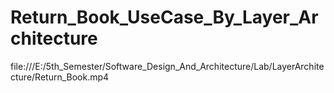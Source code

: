 # Return_Book_UseCase_By_Layer_Architecture
 
file:///E:/5th_Semester/Software_Design_And_Architecture/Lab/LayerArchitecture/Return_Book.mp4
